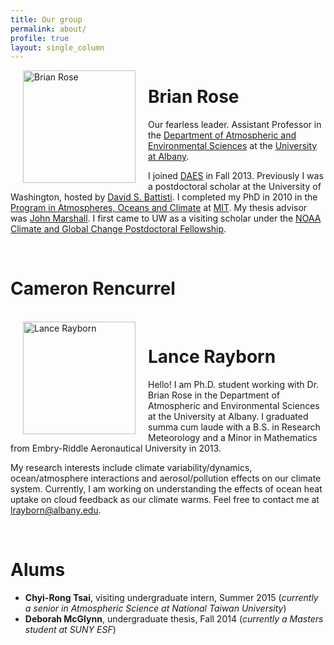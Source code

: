 ```yaml
---
title: Our group
permalink: about/
profile: true
layout: single_column
---
```




<img src="{{ site.baseurl }}/images/brian-rose.png" alt="Brian Rose" style="width: 180px;" align="left" hspace="20"/>

# Brian Rose
Our fearless leader. Assistant Professor in the [Department of Atmospheric and Environmental Sciences](http://www.albany.edu/atmos/index.php) at the [University at Albany](http://www.albany.edu).

I joined [DAES](http://www.albany.edu/atmos/index.php) in Fall 2013. Previously I was a postdoctoral scholar at the University of Washington, hosted by [David S. Battisti](http://www.atmos.washington.edu/~david/). I completed my PhD in 2010 in the [Program in Atmospheres, Oceans and Climate](http://eaps-www.mit.edu/paoc/) at [MIT](http://www.mit.edu/).  My thesis advisor was [John Marshall](http://eaps-www.mit.edu/paoc/people/john-marshall). I first came to UW as a visiting scholar under the [NOAA Climate and Global Change Postdoctoral Fellowship](http://www.vsp.ucar.edu/cgc/index.html).

<br>

# Cameron Rencurrel

<br>

<img src="{{ site.baseurl }}/images/LanceRayborn.jpg" alt="Lance Rayborn" style="width: 180px;" align="left" hspace="20"/>

# Lance Rayborn
Hello! I am Ph.D. student working with Dr. Brian Rose in the Department of Atmospheric and Environmental Sciences at the University at Albany. I graduated summa cum laude with a B.S. in Research Meteorology and a Minor in Mathematics from Embry-Riddle Aeronautical University in 2013. 

My research interests include climate variability/dynamics, ocean/atmosphere interactions and aerosol/pollution effects on our climate system. Currently, I am working on understanding the effects of ocean heat uptake on cloud feedback as our climate warms. 
Feel free to contact me at <lrayborn@albany.edu>. 

<br>

# Alums

- **Chyi-Rong Tsai**, visiting undergraduate intern, Summer 2015 (*currently a senior in Atmospheric Science at National Taiwan University*)
- **Deborah McGlynn**, undergraduate thesis, Fall 2014 (*currently a Masters student at SUNY ESF*)
